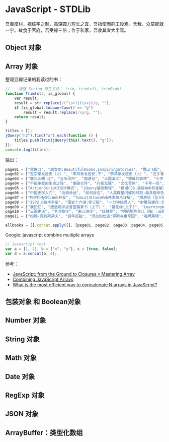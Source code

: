 # JavaScript - STDLib

吾善度材，视栋宇之制，高深圆方短长之宜，吾指使而群工役焉。舍我，众莫能就一宇。故食于官府，吾受禄三倍；作于私家，吾收其宜大半焉。

## Object 对象

## Array 对象

整理豆瓣记录的我读过的书：

```javascript
//    增强 String 原生方法： trim, trimLeft, trimRight
function Trim(str, is_global) {
    var result;
    result = str.replace(/(^\s+)|(\s+$)/g, "");
    if (is_global.toLowerCase() == "g")
        result = result.replace(/\s/g, "");
    return result;
}

titles = [];
jQuery("h2").find("a").each(function () {
    titles.push(Trim(jQuery(this).text(), "g"));
});
console.log(titles);
```

输出：

```javascript
page01 = ["鸳鸯刀", "越女剑:BeautifulRooms,InspiringStories", "雪山飞狐", "碧血剑", "血海飘香:楚留香传奇", "袁腾飞讲汉末三国（上下）", "蛙", "书剑恩仇录（全二册）", "一口气读完大清史", "白鹿原:20周年精装典藏版", "1911", "武则天", "1901", "李鸿章时代", "左宗棠发迹史(下)"];
page02 = ["左宗棠发迹史（上）", "李鸿章发迹史.下", "李鸿章发迹史（上）", "左手曾国藩右手胡雪岩", "在细雨中呼喊", "曾国藩发迹史（下）", "曾国藩发迹史（上）", "袁腾飞讲成吉思汗:腾飞五千年", "穆斯林的葬礼", "開往中國的慢船", "品三国（下）", "品三国（上）", "1973年的弹子球", "塞北三朝·金", "塞北三朝·西夏"];
page03 = ["塞北三朝·辽", "且听风吟", "西游记", "三国演义", "挪威的森林", "小李飞刀1：多情剑客无情剑（上中下）", "许三观卖血记", "悟空传:修订版", "乡关何处:故乡·故人·故事", "看见", "活着", "麦田里的守望者:纪念版", "两宋风云:袁腾飞讲中国历史", "荆棘鸟", "安娜·卡列尼娜"];
page04 = ["不能承受的生命之轻", "拿破仑传", "行者无疆", "文化苦旅", "千年一叹", "清明上河读宋朝:清明上河读宋朝", "贞观之治", "苏菲的世界", "我是人间惆怅客:听杨雨讲纳兰", "蒙曼说隋（下）:隋炀帝杨广", "蒙曼说隋（上）:隋炀帝杨广", "慢慢来.一切都来得及:心慢下来，行动才能快起来", "梦里花落知多少", "蒙曼说唐:长恨歌", "媾疫"];
page05 = ["ActionScript3设计模式", "jQuery基础教程", "精通CSS:高级Web标准解决方案", "精通JavaScript", "JavaScript高级程序设计", "JavaScriptDOM编程艺术", "JavaScript语言精粹", "jQueryinAction", "蒙曼说唐：武则天", "蒙曼说唐：乱世红颜:太平公主", "茶花女", "时间简史:插图本", "老人与海", "简·爱", "薛家将"];
page06 = ["中国史学入门", "沧浪诗话", "如何自在", "人类群星闪耀的时刻:最具宿命色彩的历史细节", "隶书入门字谱", "沸腾十五年:中国互联网1995-2009", "新浪之道:门户网站新闻频道的运营", "我兔斯基你:兔斯基：眯眼观人生情绪显哲学", "FlashActionScript3.0动画高级教程", "FlashActionScript3.0动画教程", "点石成金:访客至上的网页设计秘笈", "SpringinAction", "Java2核心技术（卷Ⅱ）:高级特性", "JAVA2核心技术卷Ⅰ:基础知识", "Spring2.0技术手册"];
page07 = ["PHP和MySQLWeb开发", "Tomcat与JavaWeb开发技术详解", "西游记（全三册）", "倚天屠龙记(共四册)", "连城诀", "小王子", "jQuery实战", "jQuery基础教程", "张飞流水帐:幽默、爆笑、发人深思的三国故事", "精通Hibernate:Java对象持久化技术详解.", "精通Struts:基于MVC的JavaWeb设计与开发", "Java语言入门", "JDO开发", "FlashActionScript3殿堂之路", "JavaScriptDOM编程艺术（第2版）"];
page08 = ["JSP2.0技术手册", "国史十六讲:修订版", "一分钟经理人", "射雕英雄传:全四册", "绝代双骄（全三册）", "拿破仑传", "中国历史研究法", "写在人生边上", "秦汉魏晋史探微", "东晋门阀政治", "悲惨世界（上中下）", "查泰莱夫人的情人", "儿子与情人", "中国历代政治得失", "人类群星闪耀时"];
page09 = ["我们仨", "唐浩明评点曾国藩家书（上下）", "镜花缘(上下)", "LearningActionScript3.0:ABeginner'sGuide", "ActionScript3.0GameProgrammingUniversity", "GroovyinAction", "ProgrammingGroovy:DynamicProductivityfortheJavaDeveloper", "Groovy入门经典", "傲慢与偏见", "春风沉醉的晚上", "我与地坛", "兄弟（下）", "兄弟（上）", "江山岂是哭来的", "一个陌生女人的来信"];
page10 = ["三国史话", "李鸿章传", "朱元璋传", "红楼梦", "明朝那些事儿（陆）:日暮西山", "明朝那些事儿（肆）:粉饰太平", "明朝那些事儿（叁）:妖孽宫廷", "明朝那些事儿（贰）:万国来朝", "明朝那些事儿（柒）：大结局", "明朝那些事儿（伍）:帝国飘摇", "三国演义（全二册）", "明朝那些事儿（壹）:洪武大帝", "围城", "无奈的追寻:清代文人心理透视", "史记"];
page11 = ["约翰·克利斯朵夫", "百年孤独", "流血的仕途:李斯与秦帝国", "哈姆莱特", "我叫金三顺", "明朝那些事儿", "基督山伯爵（上下册）", "万历十五年", "项羽与刘邦"];

allbooks = [].concat.apply([], [page01, page02, page03, page04, page05, page06, page07, page08, page09, page10, page11]);

```

Google: javascript combine multiple arrays

```javascript
// Javascript test
var a = [1, 2], b = ["x", "y"], c = [true, false];
var d = a.concat(b, c);
```

参考：

* [JavaScript: from the Ground to Closures » Mastering Array](http://javascript.info/tutorial/array)<sup><i class="ext-link"></i></sup>
* [Combining JavaScript Arrays](http://davidwalsh.name/combining-js-arrays)<sup><i class="ext-link"></i></sup>
* [What is the most efficient way to concatenate N arrays in JavaScript?](http://stackoverflow.com/a/5080057)<sup><i class="ext-link"></i></sup>

## 包装对象 和 Boolean对象

## Number 对象

## String 对象

## Math 对象

## Date 对象

## RegExp 对象

## JSON 对象

## ArrayBuffer：类型化数组
